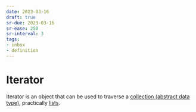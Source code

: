 ```yaml
---
date: 2023-03-16
draft: true
sr-due: 2023-03-16
sr-ease: 250
sr-interval: 3
tags:
- inbox
- definition
---
```


# Iterator

Iterator is an object that can be used to traverse a
[collection (abstract data type)](./collection%20%28abstract%20data%20type%29.md), practically
[lists](./list%20%28abstract%20data%20type%29.md).